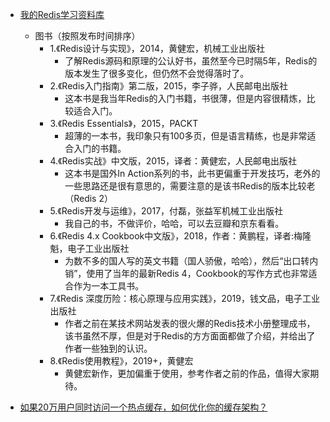 
* [我的Redis学习资料库](https://mp.weixin.qq.com/s/CMYHiW3hgDCBYH5P1XcmaQ)
  - 图书（按照发布时间排序）
    - 1.《Redis设计与实现》，2014，黄健宏，机械工业出版社
      - 了解Redis源码和原理的公认好书，虽然至今已时隔5年，Redis的版本发生了很多变化，但仍然不会觉得落时了。
    - 2.《Redis入门指南》第二版，2015，李子骅，人民邮电出版社
      - 这本书是我当年Redis的入门书籍，书很薄，但是内容很精炼，比较适合入门。
    - 3.《Redis Essentials》，2015，PACKT
      - 超薄的一本书，我印象只有100多页，但是语言精练，也是非常适合入门的书籍。
    - 4.《Redis实战》中文版，2015，译者：黄健宏，人民邮电出版社
      - 这本书是国外In Action系列的书，此书更偏重于开发技巧，老外的一些思路还是很有意思的，需要注意的是该书Redis的版本比较老（Redis 2）
    - 5.《Redis开发与运维》，2017，付磊，张益军机械工业出版社
      - 我自己的书，不做评价，哈哈，可以去豆瓣和京东看看。
    - 6.《Redis 4.x Cookbook中文版》，2018，作者：黄鹏程，译者:梅隆魁，电子工业出版社
      - 为数不多的国人写的英文书籍（国人骄傲，哈哈），然后“出口转内销”，使用了当年的最新Redis 4，Cookbook的写作方式也非常适合作为一本工具书。
    - 7.《Redis 深度历险：核心原理与应用实践》，2019，钱文品，电子工业出版社
      - 作者之前在某技术网站发表的很火爆的Redis技术小册整理成书，该书虽然不厚，但是对于Redis的方方面面都做了介绍，并给出了作者一些独到的认识。
    - 8.《Redis使用教程》，2019+，黄健宏
      - 黄健宏新作，更加偏重于使用，参考作者之前的作品，值得大家期待。
      
* [如果20万用户同时访问一个热点缓存，如何优化你的缓存架构？](https://mp.weixin.qq.com/s/RqBla4rg8ut3zEBKhyBo1w)
